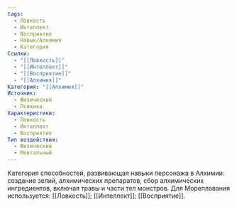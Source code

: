 ```yaml
---
tags:
  - Ловкость
  - Интеллект
  - Восприятие
  - Навык/Алхимия
  - Категория
Ссылки:
  - "[[Ловкость]]"
  - "[[Интеллект]]"
  - "[[Восприятие]]"
  - "[[Алхимия]]"
Категория: "[[Алхимия]]"
Источник:
  - Физический
  - Психика
Характеристики:
  - Ловкость
  - Интеллект
  - Восприятие
Тип воздействия:
  - Физический
  - Ментальный
---
```

Категория способностей, развивающая навыки персонажа в Алхимии: создание зелий, алхимических препаратов, сбор алхимических ингредиентов, включая травы и части тел монстров. Для Мореплавания используется: [[Ловкость]]; [[Интеллект]]; [[Восприятие]].